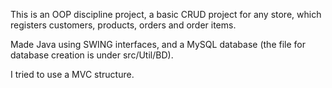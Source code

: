 This is an OOP discipline project, a basic CRUD project for any store, which registers customers, products, orders and order items. 

Made Java using SWING interfaces, and a MySQL database (the file for database creation is under src/Util/BD).

I tried to use a MVC structure. 
